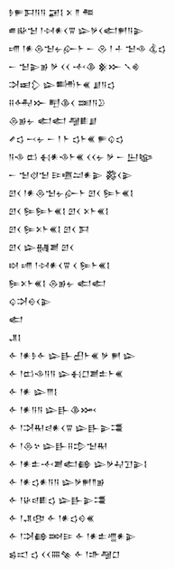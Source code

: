 <div class='block'>
<div class='line'>𒊩𒊓𒁕𒀀𒀀 𒂼𒋙 𒉽 𒈫 𒍣</div>
<div class='line'>𒌑𒄫𒈠 𒁹𒀴𒀭𒌋𒐊 𒇽𒃻𒌋𒅗𒂍𒀀𒉌</div>
<div class='line'>𒋬 𒁹𒀭𒁲𒈠𒉡𒅎𒈨 𒀸 𒊮 𒁹 𒈦 𒈠𒈾 𒆬𒌓</div>
<div class='line'>𒀸 𒈠𒉌𒂊 𒃻 𒌋𒌋 𒋾𒆠 𒆜𒁍 𒃵𒄯</div>
<div class='line'>𒋫𒀜𒁷 𒇽𒌦𒈨𒌍 𒋗𒀀𒌓</div>
<div class='line'>𒍝𒅈𒁍 𒋃𒆠𒌋 𒌅𒀀𒊒</div>
<div class='line'>𒁲𒂊𒉡 𒅗𒅗 𒆷𒀾𒋗</div>
<div class='line'>𒍦𒌓 𒁁𒉡 𒀸 𒁹 𒈨 𒌓𒈨𒌍 𒊓𒌒𒌓</div>
<div class='line'>𒀀𒈾 𒆗 𒈬𒀭𒈾𒈨𒌍 𒌋𒌋𒉡 𒃻 𒀸 𒌨𒆧</div>
<div class='line'>𒀸 𒈠𒋼𒈠 𒄿𒍠𒁺𒀭𒉌 𒄃𒌋𒉌</div>
<div class='line'>𒇻𒌋 𒁹𒀭𒁲𒈠𒉡𒅎𒈨 𒇻𒌋 𒌉𒈨𒌍𒋙</div>
<div class='line'>𒇻𒌋 𒌉𒌉𒈨𒌍𒋙 𒇻𒌋 𒉽𒈨𒌍𒋙</div>
<div class='line'>𒇻𒌋 𒌉𒉽𒈨𒌍𒋙 𒇻𒌋 𒁕</div>
<div class='line'>𒇻𒌋 𒇽𒉆𒋢 𒇻𒌋</div>
<div class='line'>𒊭 𒋬 𒁹𒀴𒀭𒌋𒐊 𒌋 𒌉𒈨𒌍𒋙</div>
<div class='line'>𒌉𒉽𒈨𒌍𒋙 𒁲𒂊𒉡 𒅗𒅗</div>
<div class='line'>𒌒𒋫𒀪𒌋𒉌</div>
<div class='line'>𒅗</div>
<div class='line'>𒂗𒋙</div>
<div class='line'>𒅆 𒁹𒀭𒊩𒅆 𒇽𒃲𒌷𒈨𒌍 𒃻 𒂍 𒇽</div>
<div class='line'>𒅆 𒁹𒆗𒈾𒀀𒀀 𒇽𒈬𒆸𒋢𒉺𒈨𒌍</div>
<div class='line'>𒅆 𒁹𒀭 𒇽𒐈𒋙</div>
<div class='line'>𒅆 𒁹𒀭𒀀𒀀 𒇽𒃲𒆠𒈲</div>
<div class='line'>𒅆 𒁹𒋫𒊑𒁀𒀭𒌋𒐊 𒇽𒃲𒉌𒃮</div>
<div class='line'>𒅆 𒁹𒁲𒆳 𒇽𒃲𒍝𒄠𒈠𒊑</div>
<div class='line'>𒅆 𒁹𒀭𒉺𒋾𒋢𒅗𒂵 𒇽𒃻𒄷𒋛𒉌𒋙</div>
<div class='line'>𒅆 𒁹𒀭𒌓𒀭𒀀𒀀 𒇽𒃻𒂍𒈫𒂊</div>
<div class='line'>𒅆 𒁹𒄩𒁀𒀾𒌓 𒇽𒃲𒉌𒃮</div>
<div class='line'>𒅆 𒁹𒂗𒂦 𒅆 𒁹𒀭𒌓𒄰𒌍</div>
<div class='line'>𒅆 𒁹𒋫𒂵𒇷𒄿 𒅆 𒁹𒀭𒉺𒆑𒀭𒉌</div>
<div class='line'>𒌗𒀊 𒌓 𒌋𒌋𒐍𒆚 𒅆 𒁹𒈥𒆷𒆸</div>
</div>